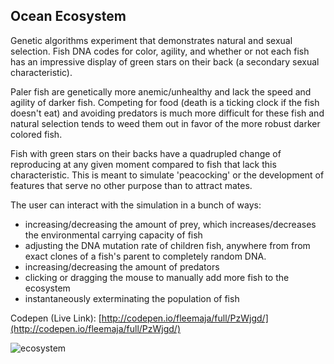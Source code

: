 ## Ocean Ecosystem

Genetic algorithms experiment that demonstrates natural and sexual selection. Fish DNA codes for color, agility, and whether or not each fish has an impressive display of green stars on their back (a secondary sexual characteristic).

Paler fish are genetically more anemic/unhealthy and lack the speed and agility of darker fish. Competing for food (death is a ticking clock if the fish doesn't eat) and avoiding predators is much more difficult for these fish and natural selection tends to weed them out in favor of the more robust darker colored fish.

Fish with green stars on their backs have a quadrupled change of reproducing at any given moment compared to fish that lack this characteristic. This is meant to simulate 'peacocking' or the development of features that serve no other purpose than to attract mates.

The user can interact with the simulation in a bunch of ways:
* increasing/decreasing the amount of prey, which increases/decreases the environmental carrying capacity of fish
* adjusting the DNA mutation rate of children fish, anywhere from from exact clones of a fish's parent to completely random DNA.
* increasing/decreasing the amount of predators
* clicking or dragging the mouse to manually add more fish to the ecosystem
* instantaneously exterminating the population of fish

Codepen (Live Link): [http://codepen.io/fleemaja/full/PzWjgd/](http://codepen.io/fleemaja/full/PzWjgd/)

![ecosystem](http://res.cloudinary.com/dkw0kkkgd/image/upload/v1471993986/ecosystem_uh7mur.png)
